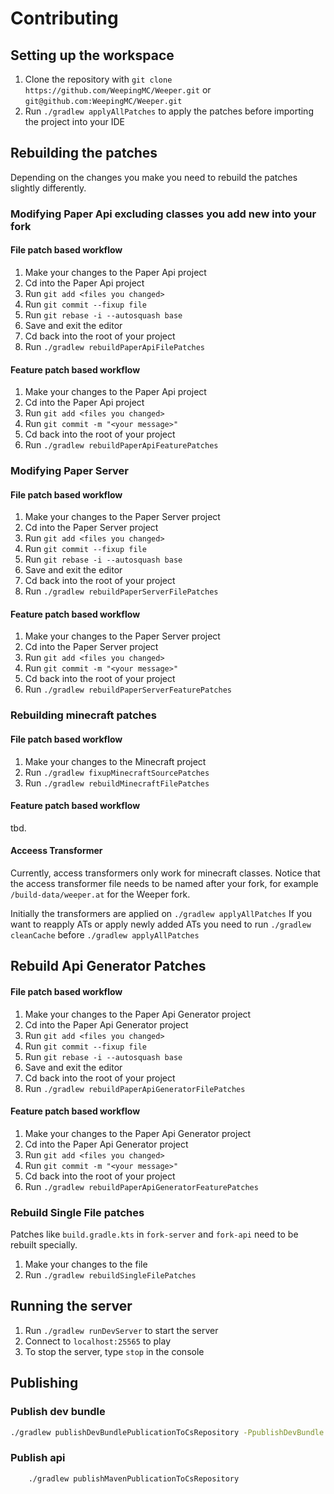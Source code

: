 # Contributing

## Setting up the workspace

1. Clone the repository with `git clone` `https://github.com/WeepingMC/Weeper.git` or `git@github.com:WeepingMC/Weeper.git`
2. Run `./gradlew applyAllPatches` to apply the patches before importing the project into your IDE


## Rebuilding the patches

Depending on the changes you make you need to rebuild the patches slightly differently.

### Modifying Paper Api excluding classes you add new into your fork

#### File patch based workflow

1. Make your changes to the Paper Api project
2. Cd into the Paper Api project
3. Run `git add <files you changed>`
4. Run `git commit --fixup file`
5. Run `git rebase -i --autosquash base`
6. Save and exit the editor
7. Cd back into the root of your project
8. Run `./gradlew rebuildPaperApiFilePatches`

#### Feature patch based workflow

1. Make your changes to the Paper Api project
2. Cd into the Paper Api project
3. Run `git add <files you changed>`
4. Run `git commit -m "<your message>"`
5. Cd back into the root of your project
6. Run `./gradlew rebuildPaperApiFeaturePatches`

### Modifying Paper Server

#### File patch based workflow

1. Make your changes to the Paper Server project
2. Cd into the Paper Server project
3. Run `git add <files you changed>`
4. Run `git commit --fixup file`
5. Run `git rebase -i --autosquash base`
6. Save and exit the editor
7. Cd back into the root of your project
8. Run `./gradlew rebuildPaperServerFilePatches`

#### Feature patch based workflow

1. Make your changes to the Paper Server project
2. Cd into the Paper Server project
3. Run `git add <files you changed>`
4. Run `git commit -m "<your message>"`
5. Cd back into the root of your project
6. Run `./gradlew rebuildPaperServerFeaturePatches`


### Rebuilding minecraft patches

#### File patch based workflow

1. Make your changes to the Minecraft project
2. Run `./gradlew fixupMinecraftSourcePatches`
3. Run `./gradlew rebuildMinecraftFilePatches`

#### Feature patch based workflow

tbd.

#### Acceess Transformer

Currently, access transformers only work for minecraft classes.
Notice that the access transformer file needs to be named after your fork,
for example `/build-data/weeper.at` for the Weeper fork.

Initially the transformers are applied on `./gradlew applyAllPatches` 
If you want to reapply ATs or apply newly added ATs you need to run `./gradlew cleanCache` before `./gradlew applyAllPatches`


## Rebuild Api Generator Patches

#### File patch based workflow

1. Make your changes to the Paper Api Generator project
2. Cd into the Paper Api Generator project
3. Run `git add <files you changed>`
4. Run `git commit --fixup file`
5. Run `git rebase -i --autosquash base`
6. Save and exit the editor
7. Cd back into the root of your project
8. Run `./gradlew rebuildPaperApiGeneratorFilePatches`

#### Feature patch based workflow

1. Make your changes to the Paper Api Generator project
2. Cd into the Paper Api Generator project
3. Run `git add <files you changed>`
4. Run `git commit -m "<your message>"`
5. Cd back into the root of your project
6. Run `./gradlew rebuildPaperApiGeneratorFeaturePatches`

### Rebuild Single File patches

Patches like `build.gradle.kts` in `fork-server` and `fork-api` need to be rebuilt specially.

1. Make your changes to the file
2. Run `./gradlew rebuildSingleFilePatches`


## Running the server

1. Run `./gradlew runDevServer` to start the server
2. Connect to `localhost:25565` to play
3. To stop the server, type `stop` in the console

## Publishing

### Publish dev bundle

```bash
./gradlew publishDevBundlePublicationToCsRepository -PpublishDevBundle
```

### Publish api
    
```bash
    ./gradlew publishMavenPublicationToCsRepository
```

